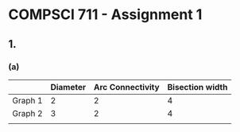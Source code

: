 # COMPSCI 711 - Assignment 1

## 1.

### (a)

|         | Diameter | Arc Connectivity | Bisection width |
| ------- | -------- | ---------------- | --------------- |
| Graph 1 | 2        | 2                | 4               |
| Graph 2 | 3        | 2                | 4               |
|         |          |                  |                 |

